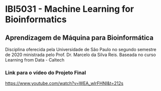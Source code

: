 # IBI5031 - Machine Learning for Bioinformatics
## Aprendizagem de Máquina para Bioinformática 

Disciplina oferecida pela Universidade de São Paulo no segundo semestre de 2020 ministrada pelo Prof. Dr. Marcelo da Silva Reis.
Baseada no curso Learning from Data - Caltech

### Link para o vídeo do Projeto Final
https://www.youtube.com/watch?v=WEA_wlrFHNI&t=212s
